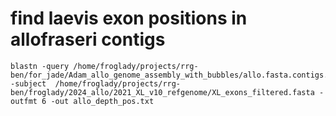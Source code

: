 
# find laevis exon positions in allofraseri contigs
```
blastn -query /home/froglady/projects/rrg-ben/for_jade/Adam_allo_genome_assembly_with_bubbles/allo.fasta.contigs.fasta.fai -subject  /home/froglady/projects/rrg-ben/froglady/2024_allo/2021_XL_v10_refgenome/XL_exons_filtered.fasta -outfmt 6 -out allo_depth_pos.txt
```

# 





